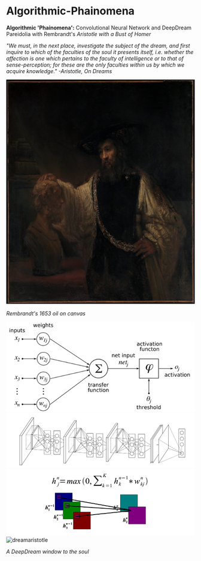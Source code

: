 # Algorithmic-Phainomena
<b>Algorithmic 'Phainomena':</b> Convolutional Neural Network and DeepDream Pareidolia with Rembrandt's <i>Aristotle with a Bust of Homer</i>

<i>"We must, in the next place, investigate the subject of the dream, and first inquire to which of the faculties of the soul it presents itself, i.e. whether the affection is one which pertains to the faculty of intelligence or to that of sense-perception; for these are the only faculties within us by which we acquire knowledge." -Aristotle, On Dreams</i>

![](https://github.com/conceptform/Algorithmic-Phainomena/blob/master/Rembrandt_Aristotle.jpg)

<i>Rembrandt's 1653 oil on canvas</i>


![](https://github.com/conceptform/Algorithmic-Phainomena/blob/master/NNModel.png)
![](https://github.com/conceptform/Algorithmic-Phainomena/blob/master/CNN_Tensorflow.jpeg)
![](https://github.com/conceptform/Algorithmic-Phainomena/blob/master/CNN_layer1.png)
![dreamaristotle](https://user-images.githubusercontent.com/39444491/40272970-ac797cce-5b85-11e8-8c70-033dd1a19349.jpg)


<i>A DeepDream window to the soul</i>
